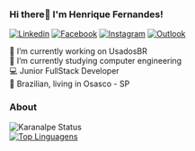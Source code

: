 ### Hi there👋 I'm Henrique Fernandes! 

<!--
**Henrique-GF/Henrique-GF** is a ✨ _special_ ✨ repository because its `README.md` (this file) appears on your GitHub profile.

Here are some ideas to get you started:

- 🔭 I’m currently working on ...
- 🌱 I’m currently learning ...
- 👯 I’m looking to collaborate on ...
- 🤔 I’m looking for help with ...
- 💬 Ask me about ...
- 📫 How to reach me: ...
- 😄 Pronouns: ...
- ⚡ Fun fact: ...
-->

[![Linkedin](https://img.shields.io/badge/LinkedIn-blue?style=for-the-badge&logo=Linkedin)](https://www.linkedin.com/in/henrique-fernandes-586537111/)
[![Facebook](https://img.shields.io/badge/Facebook-white?style=for-the-badge&logo=Facebook)](https://www.facebook.com/rick.goncalves.988/)
[![Instagram](https://img.shields.io/badge/Instagram-blueviolet?style=for-the-badge&logo=Instagram)](https://www.instagram.com/rickky.fernandes/)
[![Outlook](https://img.shields.io/badge/Outlook-blue?style=for-the-badge&logo=Microsoft&link=mailto:henriquegfernandes@outlook.com)](mailto:mailto:henriquegfernandes@outlook.com)

🔭 I’m currently working on UsadosBR <br>
🌱 I’m currently studying computer engineering <br>
💻 Junior FullStack Developer <br>
🏡 Brazilian, living in Osasco - SP

### About

![Karanalpe Status](https://github-readme-stats.vercel.app/api?username=Henrique-GF&show_icons=true) <br>
[![Top Linguagens](https://github-readme-stats.vercel.app/api/top-langs/?username=Henrique-GF&layout=compact)](https://github.com/anuraghazra/github-readme-stats)
